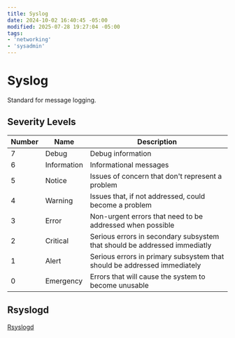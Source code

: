 ```yaml
---
title: Syslog
date: 2024-10-02 16:40:45 -05:00
modified: 2025-07-28 19:27:04 -05:00
tags:
- 'networking'
- 'sysadmin'
---
```


# Syslog

Standard for message logging.

## Severity Levels

| Number | Name        | Description                                                               |
| ------ | ----------- | ------------------------------------------------------------------------- |
| 7      | Debug       | Debug information                                                         |
| 6      | Information | Informational messages                                                    |
| 5      | Notice      | Issues of concern that don't represent a problem                          |
| 4      | Warning     | Issues that, if not addressed, could become a problem                     |
| 3      | Error       | Non-urgent errors that need to be addressed when possible                 |
| 2      | Critical    | Serious errors in secondary subsystem that should be addressed immediatly |
| 1      | Alert       | Serious errors in primary subsystem that should be addressed immediately  |
| 0      | Emergency   | Errors that will cause the system to become unusable                      |

## Rsyslogd

[Rsyslogd](202507281925-rsyslog.md)
